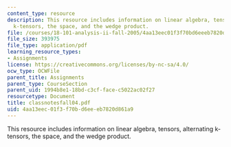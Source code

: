 ```yaml
---
content_type: resource
description: This resource includes information on linear algebra, tensors, alternating
  k-tensors, the space, and the wedge product.
file: /courses/18-101-analysis-ii-fall-2005/4aa13eec01f3f70bd6eeeb7820d861a9_classnotesfall04.pdf
file_size: 393975
file_type: application/pdf
learning_resource_types:
- Assignments
license: https://creativecommons.org/licenses/by-nc-sa/4.0/
ocw_type: OCWFile
parent_title: Assignments
parent_type: CourseSection
parent_uid: 1994b8e1-18bd-c3cf-face-c5022ac02f27
resourcetype: Document
title: classnotesfall04.pdf
uid: 4aa13eec-01f3-f70b-d6ee-eb7820d861a9
---
```

This resource includes information on linear algebra, tensors, alternating k-tensors, the space, and the wedge product.